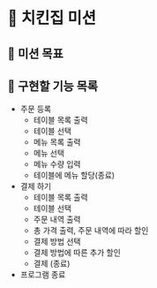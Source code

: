 # 🍗 치킨집 미션

## 🎯 미션 목표

## 📝 구현할 기능 목록

- 주문 등록
  - 테이블 목록 출력
  - 테이블 선택
  - 메뉴 목록 출력
  - 메뉴 선택
  - 메뉴 수량 입력
  - 테이블에 메뉴 할당(종료)
- 결제 하기
  - 테이블 목록 출력
  - 테이블 선택
  - 주문 내역 출력
  - 총 가격 출력, 주문 내역에 따라 할인
  - 결제 방법 선택
  - 결제 방법에 따른 추가 할인
  - 결제 (종료)
- 프로그램 종료